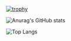 [![trophy](https://github-profile-trophy.vercel.app/?username=ryo-ma&theme=onedark)](https://github.com/ryo-ma/github-profile-trophy)

![Anurag's GitHub stats](https://github-readme-stats.vercel.app/api?username=dhkeum9886&show_icons=true&theme=dracula)

![Top Langs](https://github-readme-stats.vercel.app/api/top-langs/?username=dhkeum9886&layout=compact&theme=dracula)
